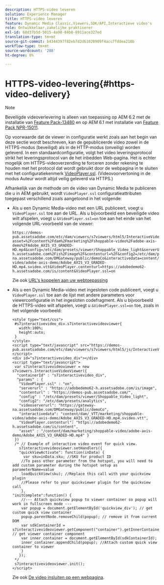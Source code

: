 ```yaml
---
description: HTTPS-video leveren
solution: Experience Manager
title: HTTPS-video leveren
feature: Dynamic Media Classic,Viewers,SDK/API,Interactieve video's
role: Ontwikkelaar,zakelijke praktiserer
exl-id: 68d37b5d-5015-4a98-84b8-8911ace327ed
translation-type: tm+mt
source-git-commit: b4344397f82eb7d2d61020909f4acc7fddea210b
workflow-type: tm+mt
source-wordcount: '288'
ht-degree: 0%

---
```


# HTTPS-video-levering{#https-video-delivery}

>[!NOTE]
>
>Beveiligde videoverlevering is alleen van toepassing op AEM 6.2 met de installatie van [Feature Pack-13480](https://www.adobeaemcloud.com/content/marketplace/marketplaceProxy.html?packagePath=/content/companies/public/adobe/packages/cq620/featurepack/cq-6.2.0-featurepack-13480) en op AEM 6.1 met installatie van [Feature Pack NPR-15011](https://www.adobeaemcloud.com/content/marketplace/marketplaceProxy.html?packagePath=/content/companies/public/adobe/packages/cq610/featurepack/cq-6.1.0-featurepack-15011).

Op voorwaarde dat de viewer in configuratie werkt zoals aan het begin van deze sectie wordt beschreven, kan de gepubliceerde video zowel in de HTTPS-modus (beveiligd) als in de HTTP-modus (onveilig) worden geleverd. In een standaardconfiguratie, volgt het video leveringsprotocol strikt het leveringsprotocol van de het inbedden Web-pagina. Het is echter mogelijk om HTTPS-videoverzending te forceren zonder rekening te houden met het protocol dat wordt gebruikt door de webpagina in te sluiten met het configuratiekenmerk [VideoPlayer.ssl](../../c-html5-aem-asset-viewers/c-html5-aem-int-video/r-html5-aem-int-video-config-attrib/r-html5-aem-int-video-config-attrib-videoplayer-ssl.md#reference-c28e1b700977493eadab5489458d7771). (Videovoorvertoning in de modus Auteur wordt altijd veilig geleverd via HTTPS.)

Afhankelijk van de methode om de video van Dynamic Media te publiceren die u in AEM gebruikt, wordt `VideoPlayer.ssl` configuratieattributen toegepast verschillend zoals aangetoond in het volgende:

* Als u een Dynamic Media-video met een URL publiceert, voegt u `VideoPlayer.ssl` toe aan de URL. Als u bijvoorbeeld een beveiligde video wilt afspelen, voegt u `&VideoPlayer.ssl=on` toe aan het einde van het volgende URL-voorbeeld van de viewer:

   ```
   https://demos-pub.assetsadobe.com/etc/dam/viewers/s7viewers/html5/InteractiveVideoViewer.html?asset=%2Fcontent%2Fdam%2Fmarketing%2Fshoppable-video%2Fadobe-axis-demo%2FAdobe_AXIS_V3_GRADED-HD.mp4&config=/etc/dam/presets/viewer/Shoppable_Video_light&serverUrl=https%3A%2F%2Fadobedemo62-h.assetsadobe.com%2Fis%2Fimage%2F&contenturl=%2F&config2=/etc/dam/presets/analytics&videoserverurl=https://gateway-na.assetsadobe.com/DMGateway/public/demoCo&interactivedata=content/dam/_VTT/marketing/shoppable-video/adobe-axis-demo/Adobe_AXIS_V3_GRADED-HD.mp4.svideo.vtt&VideoPlayer.contenturl=https://adobedemo62-h.assetsadobe.com/is/content&VideoPlayer.ssl=on
   ```

   Zie ook [URL&#39;s koppelen aan uw webtoepassing](https://experienceleague.adobe.com/docs/experience-manager-65/assets/dynamic/linking-urls-to-yourwebapplication.html?lang=en#dynamic)

* Als u een Dynamic Media-video met ingesloten code publiceert, voegt u `VideoPlayer.ssl` toe aan de lijst met andere parameters voor viewerconfiguratie in het ingesloten codefragment. Als u bijvoorbeeld de HTTPS-video wilt afspelen, voegt u `&VideoPlayer.ssl=on` toe, zoals in het volgende voorbeeld:

   ```
   <style type="text/css"> 
    #s7interactivevideo_div.s7interactivevideoviewer{ 
      width:100%;  
      height:auto; 
    } 
   </style> 
   <script type="text/javascript" src="https://demos-pub.assetsadobe.com/etc/dam/viewers/s7viewers/html5/js/InteractiveVideoViewer.js"></script> 
   <div id="s7interactivevideo_div"></div> 
   <script type="text/javascript"> 
    var s7interactivevideoviewer = new s7viewers.InteractiveVideoViewer({ 
     "containerId" : "s7interactivevideo_div", 
     "params" : {  
      "VideoPlayer.ssl" : "on", 
      "serverurl" : "https://adobedemo62-h.assetsadobe.com/is/image", 
      "contenturl" : "https://demos-pub.assetsadobe.com/",  
      "config" : "/etc/dam/presets/viewer/Shoppable_Video_light", 
      "config2": "/etc/dam/presets/analytics", 
      "videoserverurl": "https://gateway-na.assetsadobe.com/DMGateway/public/demoCo", 
      "interactivedata": "content/dam/_VTT/marketing/shoppable-video/adobe-axis-demo/Adobe_AXIS_V3_GRADED-HD.mp4.svideo.vtt", 
      "VideoPlayer.contenturl": "https://adobedemo62-h.assetsadobe.com/is/content", 
      "asset" : "/content/dam/marketing/shoppable-video/adobe-axis-demo/Adobe_AXIS_V3_GRADED-HD.mp4" } 
    }) 
    /* // Example of interactive video event for quick view. 
      s7interactivevideoviewer.setHandlers({  
      "quickViewActivate": function(inData) { 
        var sku=inData.sku; //SKU for product ID 
       //To pass other parameter from the hotspot, you will need to add custom parameter during the hotspot setup as parameterName=value 
       loadQuickView(sku); //Replace this call with your quickview plugin 
       //Please refer to your quickviewer plugin for the quickview call 
       },  
   "initComplete":function() {  
       //--- Attach quickview popup to viewer container so popup will work in fullscreen mode --- 
       var popup = document.getElementById('quickview_div'); // get custom quick view container 
       popup.parentNode.removeChild(popup); // remove it from current DOM 
       var sdkContainerId = s7interactivevideoviewer.getComponent("container").getInnerContainerId(); // get viewer container component 
       var inner_container = document.getElementById(sdkContainerId);  
       inner_container.appendChild(popup); //Attach custom quick view container to viewer 
       }  
      }); 
    */ 
    s7interactivevideoviewer.init(); 
   </script>
   ```

   Zie ook [De video insluiten op een webpagina](https://experienceleague.adobe.com/docs/experience-manager-65/assets/dynamic/linking-urls-to-yourwebapplication.html#dynamic).
